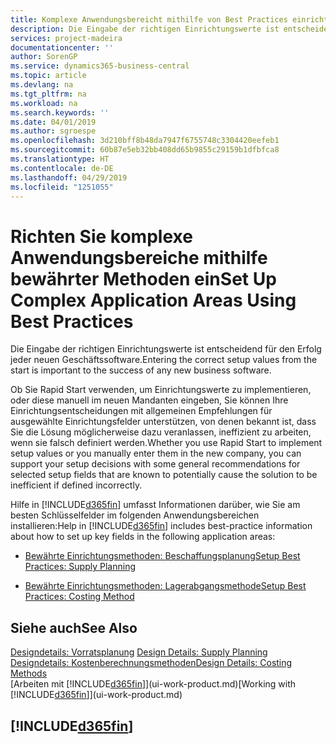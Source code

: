 ```yaml
---
title: Komplexe Anwendungsbereicht mithilfe von Best Practices einrichten | Microsoft Docs
description: Die Eingabe der richtigen Einrichtungswerte ist entscheidend für den Erfolg jeder neuen Geschäftssoftware.
services: project-madeira
documentationcenter: ''
author: SorenGP
ms.service: dynamics365-business-central
ms.topic: article
ms.devlang: na
ms.tgt_pltfrm: na
ms.workload: na
ms.search.keywords: ''
ms.date: 04/01/2019
ms.author: sgroespe
ms.openlocfilehash: 3d210bff8b48da7947f6755748c3304420eefeb1
ms.sourcegitcommit: 60b87e5eb32bb408dd65b9855c29159b1dfbfca8
ms.translationtype: HT
ms.contentlocale: de-DE
ms.lasthandoff: 04/29/2019
ms.locfileid: "1251055"
---
```

# <a name="set-up-complex-application-areas-using-best-practices"></a><span data-ttu-id="65e00-103">Richten Sie komplexe Anwendungsbereiche mithilfe bewährter Methoden ein</span><span class="sxs-lookup"><span data-stu-id="65e00-103">Set Up Complex Application Areas Using Best Practices</span></span>
<span data-ttu-id="65e00-104">Die Eingabe der richtigen Einrichtungswerte ist entscheidend für den Erfolg jeder neuen Geschäftssoftware.</span><span class="sxs-lookup"><span data-stu-id="65e00-104">Entering the correct setup values from the start is important to the success of any new business software.</span></span>  

 <span data-ttu-id="65e00-105">Ob Sie Rapid Start  verwenden, um Einrichtungswerte zu implementieren, oder diese manuell im neuen Mandanten eingeben, Sie können Ihre Einrichtungsentscheidungen mit allgemeinen Empfehlungen für ausgewählte Einrichtungsfelder unterstützen, von denen bekannt ist, dass Sie die Lösung möglicherweise dazu veranlassen, ineffizient zu arbeiten, wenn sie falsch definiert werden.</span><span class="sxs-lookup"><span data-stu-id="65e00-105">Whether you use Rapid Start to implement setup values or you manually enter them in the new company, you can support your setup decisions with some general recommendations for selected setup fields that are known to potentially cause the solution to be inefficient if defined incorrectly.</span></span>  

 <span data-ttu-id="65e00-106">Hilfe in [!INCLUDE[d365fin](includes/d365fin_md.md)] umfasst Informationen darüber, wie Sie am besten Schlüsselfelder im folgenden Anwendungsbereichen installieren:</span><span class="sxs-lookup"><span data-stu-id="65e00-106">Help in [!INCLUDE[d365fin](includes/d365fin_md.md)] includes best-practice information about how to set up key fields in the following application areas:</span></span>  

-   [<span data-ttu-id="65e00-107">Bewährte Einrichtungsmethoden: Beschaffungsplanung</span><span class="sxs-lookup"><span data-stu-id="65e00-107">Setup Best Practices: Supply Planning</span></span>](setup-best-practices-supply-planning.md)  

-   [<span data-ttu-id="65e00-108">Bewährte Einrichtungsmethoden: Lagerabgangsmethode</span><span class="sxs-lookup"><span data-stu-id="65e00-108">Setup Best Practices: Costing Method</span></span>](setup-best-practices-costing-method.md)  

## <a name="see-also"></a><span data-ttu-id="65e00-109">Siehe auch</span><span class="sxs-lookup"><span data-stu-id="65e00-109">See Also</span></span>  
<span data-ttu-id="65e00-110">[Designdetails: Vorratsplanung](design-details-supply-planning.md) </span><span class="sxs-lookup"><span data-stu-id="65e00-110">[Design Details: Supply Planning](design-details-supply-planning.md) </span></span>  
[<span data-ttu-id="65e00-111">Designdetails: Kostenberechnungsmethoden</span><span class="sxs-lookup"><span data-stu-id="65e00-111">Design Details: Costing Methods</span></span>](design-details-costing-methods.md)  
<span data-ttu-id="65e00-112">[Arbeiten mit [!INCLUDE[d365fin](includes/d365fin_md.md)]](ui-work-product.md)</span><span class="sxs-lookup"><span data-stu-id="65e00-112">[Working with [!INCLUDE[d365fin](includes/d365fin_md.md)]](ui-work-product.md)</span></span>

## [!INCLUDE[d365fin](includes/free_trial_md.md)]  
 
